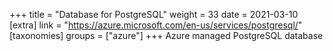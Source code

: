 +++
title = "Database for PostgreSQL"
weight = 33
date = 2021-03-10
[extra]
link = "https://azure.microsoft.com/en-us/services/postgresql/"
[taxonomies]
groups = ["azure"]
+++
Azure managed PostgreSQL database

